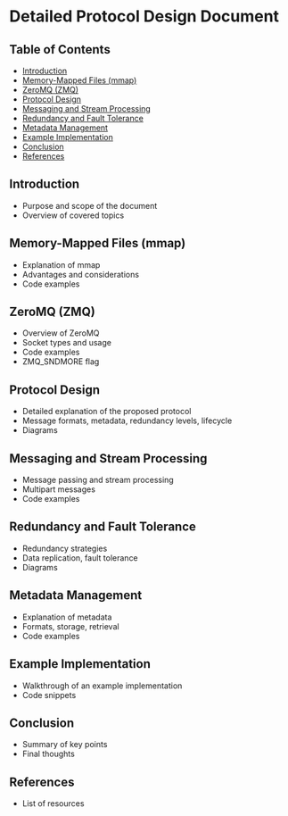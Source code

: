 # Detailed Protocol Design Document

## Table of Contents
- [Introduction](#introduction)
- [Memory-Mapped Files (mmap)](#memory-mapped-files-mmap)
- [ZeroMQ (ZMQ)](#zeromq-zmq)
- [Protocol Design](#protocol-design)
- [Messaging and Stream Processing](#messaging-and-stream-processing)
- [Redundancy and Fault Tolerance](#redundancy-and-fault-tolerance)
- [Metadata Management](#metadata-management)
- [Example Implementation](#example-implementation)
- [Conclusion](#conclusion)
- [References](#references)

## Introduction
- Purpose and scope of the document
- Overview of covered topics

## Memory-Mapped Files (mmap)
- Explanation of mmap
- Advantages and considerations
- Code examples

## ZeroMQ (ZMQ)
- Overview of ZeroMQ
- Socket types and usage
- Code examples
- ZMQ_SNDMORE flag

## Protocol Design
- Detailed explanation of the proposed protocol
- Message formats, metadata, redundancy levels, lifecycle
- Diagrams

## Messaging and Stream Processing
- Message passing and stream processing
- Multipart messages
- Code examples

## Redundancy and Fault Tolerance
- Redundancy strategies
- Data replication, fault tolerance
- Diagrams

## Metadata Management
- Explanation of metadata
- Formats, storage, retrieval
- Code examples

## Example Implementation
- Walkthrough of an example implementation
- Code snippets

## Conclusion
- Summary of key points
- Final thoughts

## References
- List of resources
